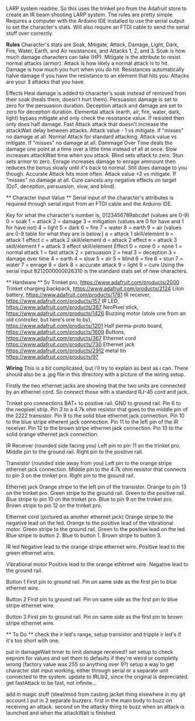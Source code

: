 LARP system readme.
So this uses the trinket pro from the Adafruit store to create an IR beam shooting LARP system.
The rules are pretty simple.
Requires a computer with the Arduino IDE installed to use the serial output to set the character's stats.
Will also require an FTDI cable to send the serial stuff over correctly.

**Rules**
Character's stats are Soak, Mitigate, Attack, Damage, Light, Dark, Fire, Water, Earth, and Air resistances, and Attacks 1, 2, and 3.
Soak is how much damage characters can take (HP).
Mitigate is the attribute to resist normal attacks (armor).
Attack is how likely a normal attack is to hit.
Damage is how much you hurt when you do hit.
Resistances automatically halve damage if you have the resistance to an element that hits you.
Attacks are your 3 attacks that you have.

Effects
Heal damage is added to character's soak instead of removed from their soak (heals them, doesn't hurt them).
Persuasion damage is set to zero for the persuasion duration.
Deception attack and damage are set to zero for deception duration.
Elemental attack (earth, air, fire, water, dark, light) bypass mitigate and only check the resistance value.  If resisted then only does half damage.
Fast Attack attack that doesn't increase the attackWait delay between attacks.  Attack value - 1 vs mitigate.  If "misses" no damage at all.
Normal Attack for standard attacking.  Attack value vs mitigate.  If "misses" no damage at all.
Dammage Over Time deals the damage one point at a time over a little time instead of all at once.
Slow increases attackWait time when you attack.
Blind sets attack to zero.
Stun sets armor to zero.
Enrage increases damage to enrage ammount then reduces the bonus slowly until it's back to normal.  Still does damage to you though.
Accurate Attack hits more often.  Attack value +2 vs mitigate.  If "misses" no damage at all.
Cure cancels any negative effects on target (DoT, deception, persuasion, slow, and blind).

** Character Input Value **
Serial input of the character's attributes is required through serial input from an FTDI cable and the Arduino IDE.

Key for what the character's number is, 0123456789abcdef
(values are 0-9)
0 = soak
1 = attack
2 = damage
3 = mitigation
(values are 0 for have and 1 for have not)
4 = light
5 = dark
6 = fire
7 = water
8 = earth
9 = air
(values are 0-9 table for what they are is below.)
a = attack 1 skill/element
b = attack 1 effect
c = attack 2 skill/element
d = attack 2 effect
e = attack 3 skill/element
f = attack 3 effect
skill/element         Effect
0 = none              0 = none
1 = normal attack     1 = fast attack
2 = persuasion        2 = heal
3 = deception         3 = damage over time
4 = earth             4 = slow
5 = air               5 = blind
6 = fire              6 = stun
7 = water             7 = enrage
8 = dark              8 = accurate attack
9 = light             9 = cure
Using the serial input 8212000000026310 is the standard stats set of new characters.

** Hardware **
5v Trinket pro,
https://www.adafruit.com/products/2000
Trinket charging backpack,
https://www.adafruit.com/products/2124
LiIon battery,
https://www.adafruit.com/products/1781
IR receiver,
https://www.adafruit.com/products/157
IR LED,
https://www.adafruit.com/products/387
NeoPixel stick,
https://www.adafruit.com/products/1426
Buzzing motor (stole one from an old controller, but here's one to by),
https://www.adafruit.com/products/1201
Half perma-proto board,
https://www.adafruit.com/products/1609
Buttons,
https://www.adafruit.com/products/367
Ethernet cord
https://www.adafruit.com/products/730
Ethernet jack
https://www.adafruit.com/products/2912
metal tin
https://www.adafruit.com/products/97

**Wiring**
This is a bit complicated, but i'll try to explain as best as i can.
There should also be a .jpg file in this directory with a picture of the wiring setup.

Firstly the two ethernet jacks are showing that the two units are connected by an ethernet cord.
So connect those with a standard RJ-45 cord and jack.

Trinket pro connections
BAT+ to positive rail.
GND to ground rail.
Pin 6 to the neopixel strip.
Pin 3 to a 4.7k ohm resistor that goes to the middle pin of the 2222 transistor.
Pin 9 to the solid blue ethernet jack connection.
Pin 10 to the blue stripe etherent jack connection.
Pin 11 to the left pin of the IR receiver.
Pin 12 to the brown stripe ethernet jack connection.
Pin 13 to the solid orange ethernet jack connection.

IR Receiver (rounded side facing you)
Left pin to pin 11 on the trinket pro.
Middle pin to the ground rail.
Right pin to the positive rail.

Transistor (rounded side away from you)
Left pin to the orange stripe ethernet jack connection.
Middle pin to the 4.7k ohm resistor that connects to pin 3 on the trinket pro.
Right pin to the ground rail. 

Ethernet jack
Orange stripe to the left pin of the transistor.
Orange  to pin 13 on the trinket pro.
Green stripe to the ground rail.
Green to the positive rail.
Blue stripe to pin 10 on the trinket pro.
Blue to pin 9 on the trinket pro.
Brown stripe to pin 12 on the trinket pro.

Ethernet cord (pictured as another ethernet jack)
Orange stripe to the negative lead on the led.
Orange  to the positive lead of the vibrational motor.
Green stripe to the ground rail.
Green to the positive lead on the led.
Blue stripe to button 2.
Blue to button 1.
Brown stripe to button 3.

IR led
Negative lead to the orange stripe ethernet wire.
Positive lead to the green ethernet wire.

Vibrational motor
Positive lead to the orange ethernet wire.
Negative lead to the ground rail.

Button 1
First pin to ground rail.
Pin on same side as the first pin to blue ethernet wire.

Button 2
First pin to ground rail.
Pin on same side as the first pin to blue stripe ethernet wire.

Button 3
First pin to ground rail.
Pin on same side as the first pin to brown stripe ethernet wire.

** To Do **
check the ir led's range, setup transistor and tripple ir led's if it's too short with one.

put in damageWait timer to limit damage received?
set setup to check eeprom for values and set them to defaults if they're weird or completly wrong (factory value was 255 so anything over 9?)
setup a way to get character stat input working, either through serial or a separate unit connected to the system.
update to IRLib2, since the original is depreciated.
get fastAttack to be fast, not infinite...

add in magic stuff (steal/mod from casting jacket thing elsewhere in my git account.)
put in 2 separate buzzers.
first in the main body to buzz on receiving an attack.
second on the attacky thing to buzz when an attack is launched and when the attackWait is finished.
